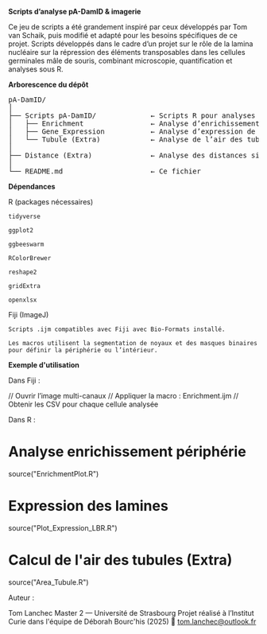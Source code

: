 **Scripts d’analyse pA-DamID & imagerie**

Ce jeu de scripts a été grandement inspiré par ceux développés par Tom van Schaik, puis modifié et adapté pour les besoins spécifiques de ce projet.
Scripts développés dans le cadre d’un projet sur le rôle de la lamina nucléaire sur la répression des éléments transposables dans les cellules germinales mâle de souris, combinant microscopie, quantification et analyses sous R.

**Arborescence du dépôt**

<pre>
pA-DamID/
│
├── Scripts pA-DamID/             ← Scripts R pour analyses quantitatives
│   ├── Enrichment                ← Analyse d’enrichissement
│   ├── Gene_Expression           ← Analyse d’expression de gènes de la lamina (RNA-seq)
│   └── Tubule (Extra)            ← Analyse de l’air des tubules issus de cryosections
│
├── Distance (Extra)              ← Analyse des distances signal/lamina
│
└── README.md                     ← Ce fichier
</pre>

**Dépendances**

R (packages nécessaires)

    tidyverse

    ggplot2

    ggbeeswarm

    RColorBrewer

    reshape2

    gridExtra

    openxlsx

Fiji (ImageJ)

    Scripts .ijm compatibles avec Fiji avec Bio-Formats installé.

    Les macros utilisent la segmentation de noyaux et des masques binaires pour définir la périphérie ou l’intérieur.

**Exemple d'utilisation**

Dans Fiji :

// Ouvrir l’image multi-canaux
// Appliquer la macro : Enrichment.ijm
// Obtenir les CSV pour chaque cellule analysée

Dans R :

# Analyse enrichissement périphérie
source("EnrichmentPlot.R")

# Expression des lamines
source("Plot_Expression_LBR.R")

# Calcul de l'air des tubules (Extra)
source("Area_Tubule.R")


Auteur : 

Tom Lanchec
Master 2 — Université de Strasbourg
Projet réalisé à l’Institut Curie dans l'équipe de Déborah Bourc'his (2025)
📧 tom.lanchec@outlook.fr

